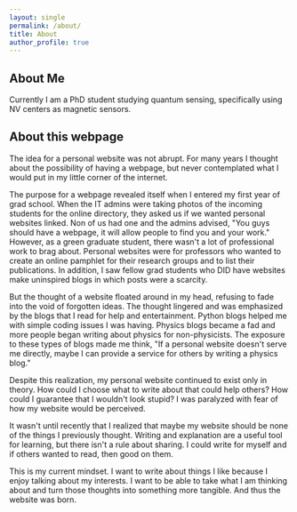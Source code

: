 ```yaml
---
layout: single
permalink: /about/
title: About
author_profile: true
---
```


About Me
---------
Currently I am a PhD student studying quantum sensing, specifically using NV centers as magnetic sensors.

About this webpage
---------
The idea for a personal website was not abrupt. For many years I thought about the possibility of having a webpage, but never contemplated what I would put in my little corner of the internet.

The purpose for a webpage revealed itself when I entered my first year of grad school. When the IT admins were taking photos of the incoming students for the online directory, they asked us if we wanted personal websites linked. Non of us had one and the admins advised, "You guys should have a webpage, it will allow people to find you and your work." However, as a green graduate student, there wasn't a lot of professional work to brag about. Personal websites were for professors who wanted to create an online pamphlet for their research groups and to list their publications. In addition, I saw fellow grad students who DID have websites make uninspired blogs in which posts were a scarcity.

But the thought of a website floated around in my head, refusing to fade into the void of forgotten ideas. The thought lingered and was emphasized by the blogs that I read for help and entertainment. Python blogs helped me with simple coding issues I was having. Physics blogs became a fad and more people began writing about physics for non-physicists. The exposure to these types of blogs made me think, "If a personal website doesn't serve me directly, maybe I can provide a service for others by writing a physics blog."

Despite this realization, my personal website continued to exist only in theory. How could I choose what to write about that could help others? How could I guarantee that I wouldn't look stupid? I was paralyzed with fear of how my website would be perceived.

It wasn't until recently that I realized that maybe my website should be none of the things I previously thought. Writing and explanation are a useful tool for learning, but there isn't a rule about sharing. I could write for myself and if others wanted to read, then good on them.

This is my current mindset. I want to write about things I like because I enjoy talking about my interests. I want to be able to take what I am thinking about and turn those thoughts into something more tangible. And thus the website was born.
